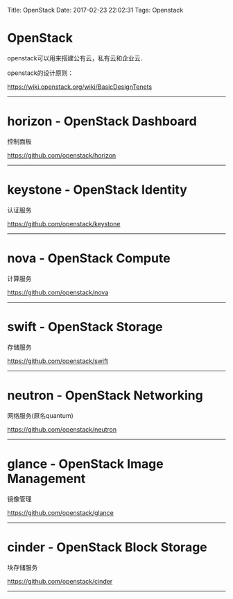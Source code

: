 Title: OpenStack
Date: 2017-02-23 22:02:31
Tags: Openstack



# OpenStack

openstack可以用来搭建公有云，私有云和企业云．

openstack的设计原则：

<https://wiki.openstack.org/wiki/BasicDesignTenets>

***

# horizon - OpenStack Dashboard

控制面板

<https://github.com/openstack/horizon>

***

# keystone - OpenStack Identity

认证服务

<https://github.com/openstack/keystone>

***

# nova - OpenStack Compute

计算服务

<https://github.com/openstack/nova>

***

# swift - OpenStack Storage

存储服务

<https://github.com/openstack/swift>

***

# neutron - OpenStack Networking

网络服务(原名quantum)

<https://github.com/openstack/neutron>

***

# glance - OpenStack Image Management

镜像管理

<https://github.com/openstack/glance>

***

# cinder - OpenStack Block Storage

块存储服务

<https://github.com/openstack/cinder>

***
